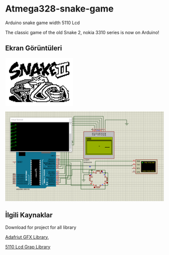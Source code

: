 # Atmega328-snake-game
Arduino snake game width 5110 Lcd 

The classic game of the old Snake 2, nokia 3310 series is now on Arduino!

## Ekran Görüntüleri

![Uygulama Logo Görüntüsü](/image/logo.png)

![Uygulama Ekran Görüntüsü](/image/proteus-screen.PNG)


## İlgili Kaynaklar
Download for project for all library

[Adafriut GFX Library](https://github.com/adafruit/Adafruit-GFX-Library),

[5110 Lcd Grap Library](https://github.com/adafruit/Adafruit-PCD8544-Nokia-5110-LCD-library)

